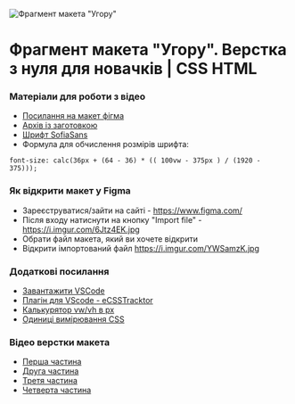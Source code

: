 ![Фрагмент макета "Угору"](https://codymo.in.ua/channel_assets/ugory/head.jpg)
# Фрагмент макета "Угору". Верстка з нуля для новачків | CSS HTML

### Матеріали для роботи з відео
- [Посилання на макет фігма](https://codymo.in.ua/channel_assets/ugory/Ugory_fragment.fig)
- [Архів із заготовкою](https://codymo.in.ua/channel_assets/ugory/ugory_template.zip)
- [Шрифт SofiaSans](https://fonts.google.com/specimen/Sofia+Sans)
- Формула для обчислення розмірів шрифта:
```
font-size: calc(36px + (64 - 36) * (( 100vw - 375px ) / (1920 - 375)));
```

### Як відкрити макет у Figma
- Зареєструватися/зайти на сайті - https://www.figma.com/
- Після входу натиснути на кнопку "Import file" - https://i.imgur.com/6Jtz4EK.jpg
- Обрати файл макета, який ви хочете відкрити
- Відкрити імпортований файл https://i.imgur.com/YWSamzK.jpg

### Додаткові посилання
- [Завантажити VSCode](https://code.visualstudio.com/download)
- [Плагін для VScode - eCSSTracktor](https://marketplace.visualstudio.com/items?itemName=kubosho.ecsstractor)
- [Калькурятор vw/vh в px](https://vw.joealden.com/)
- [Одиниці вимірювання CSS](https://developer.mozilla.org/en-US/docs/Learn/CSS/Building_blocks/Values_and_units)

### Відео верстки макета
- [Перша частина](https://youtu.be/yYWRMVzjTmU)
- [Друга частина](https://youtu.be/8nx6WdUmeA0)
- [Третя частина](https://youtu.be/xhKGbjPDsqQ)
- [Четверта частина](https://youtu.be/iJyqz7l2xLA)
